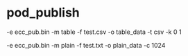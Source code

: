 # pod_publish

-e ecc_pub.bin -m table -f test.csv -o table_data -t csv -k 0 1

-e ecc_pub.bin -m plain -f test.txt -o plain_data -c 1024